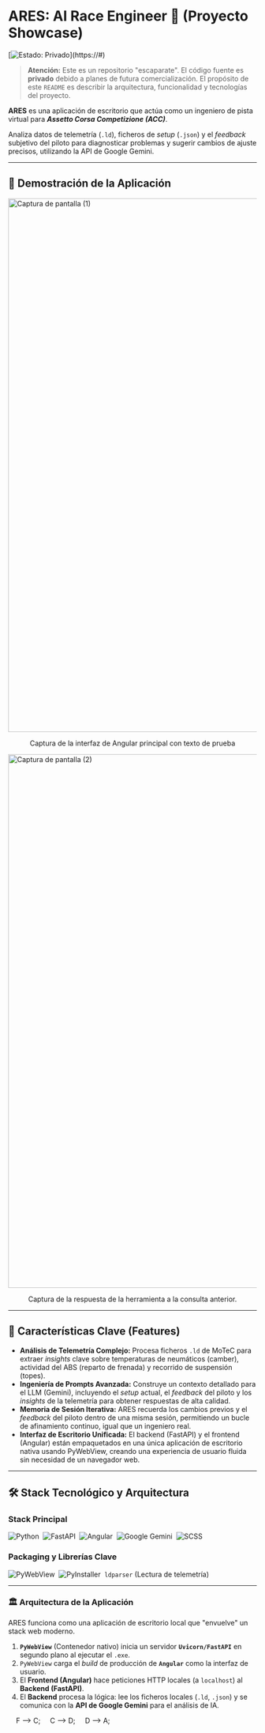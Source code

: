 # ARES: AI Race Engineer 🏁 (Proyecto Showcase)

[![Estado: Privado](https://img.shields.io/badge/Estado-Privado_(S%C3%B3lo_Showcase)-red?style=for-the-badge)](https://#)

> **Atención:** Este es un repositorio "escaparate". El código fuente es **privado** debido a planes de futura comercialización. El propósito de este `README` es describir la arquitectura, funcionalidad y tecnologías del proyecto.

**ARES** es una aplicación de escritorio que actúa como un ingeniero de pista virtual para ***Assetto Corsa Competizione (ACC)***.

Analiza datos de telemetría (`.ld`), ficheros de *setup* (`.json`) y el *feedback* subjetivo del piloto para diagnosticar problemas y sugerir cambios de ajuste precisos, utilizando la API de Google Gemini.

---

## 🎥 Demostración de la Aplicación


<img width="1920" height="1080" alt="Captura de pantalla (1)" src="https://github.com/user-attachments/assets/1a94fc41-259a-4e77-b3af-7f2d512c01e6" />
<p align="center">Captura de la interfaz de Angular principal con texto de prueba</p>


<img width="1920" height="1080" alt="Captura de pantalla (2)" src="https://github.com/user-attachments/assets/166fcaa4-310f-4d25-9365-b88b7eb2c986" />
<p align="center">Captura de la respuesta de la herramienta a la consulta anterior.</p>

---

## 🚀 Características Clave (Features)

* **Análisis de Telemetría Complejo:** Procesa ficheros `.ld` de MoTeC para extraer *insights* clave sobre temperaturas de neumáticos (camber), actividad del ABS (reparto de frenada) y recorrido de suspensión (topes).
* **Ingeniería de Prompts Avanzada:** Construye un contexto detallado para el LLM (Gemini), incluyendo el *setup* actual, el *feedback* del piloto y los *insights* de la telemetría para obtener respuestas de alta calidad.
* **Memoria de Sesión Iterativa:** ARES recuerda los cambios previos y el *feedback* del piloto dentro de una misma sesión, permitiendo un bucle de afinamiento continuo, igual que un ingeniero real.
* **Interfaz de Escritorio Unificada:** El backend (FastAPI) y el frontend (Angular) están empaquetados en una única aplicación de escritorio nativa usando PyWebView, creando una experiencia de usuario fluida sin necesidad de un navegador web.

---

## 🛠️ Stack Tecnológico y Arquitectura

### Stack Principal
![Python](https://img.shields.io/badge/Python-3776AB?style=for-the-badge&logo=python&logoColor=white)&nbsp;
![FastAPI](https://img.shields.io/badge/FastAPI-009688?style=for-the-badge&logo=fastapi&logoColor=white)&nbsp;
![Angular](https://img.shields.io/badge/Angular-DD0031?style=for-the-badge&logo=angular&logoColor=white)&nbsp;
![Google Gemini](https://img.shields.io/badge/Gemini_API-4285F4?style=for-the-badge&logo=google&logoColor=white)&nbsp;
![SCSS](https://img.shields.io/badge/SCSS-CC6699?style=for-the-badge&logo=sass&logoColor=white)&nbsp;

### Packaging y Librerías Clave
![PyWebView](https://img.shields.io/badge/PyWebView-007ACC?style=for-the-badge&logo=python&logoColor=white)&nbsp;
![PyInstaller](https://img.shields.io/badge/PyInstaller-8A2BE2?style=for-the-badge&logo=python&logoColor=white)&nbsp;
`ldparser` (Lectura de telemetría)

---

### 🏛️ Arquitectura de la Aplicación

ARES funciona como una aplicación de escritorio local que "envuelve" un stack web moderno.

1.  **`PyWebView`** (Contenedor nativo) inicia un servidor **`Uvicorn/FastAPI`** en segundo plano al ejecutar el `.exe`.
2.  `PyWebView` carga el *build* de producción de **`Angular`** como la interfaz de usuario.
3.  El **Frontend (Angular)** hace peticiones HTTP locales (a `localhost`) al **Backend (FastAPI)**.
4.  El **Backend** procesa la lógica: lee los ficheros locales (`.ld`, `.json`) y se comunica con la **API de Google Gemini** para el análisis de IA.

     F --> C;
     C --> D;
     D --> A;
